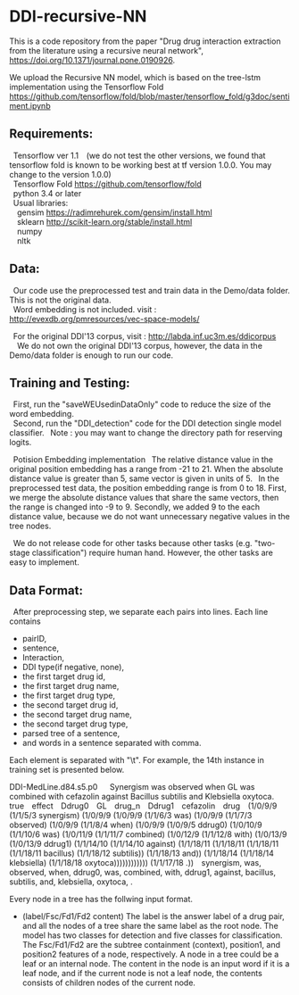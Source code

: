 # DDI-recursive-NN

This is a code repository from the paper "Drug drug interaction extraction from the literature using a recursive neural network", https://doi.org/10.1371/journal.pone.0190926.

We upload the Recursive NN model, which is based on the tree-lstm implementation using the Tensorflow Fold https://github.com/tensorflow/fold/blob/master/tensorflow_fold/g3doc/sentiment.ipynb

## Requirements:  
&ensp;Tensorflow ver 1.1&ensp;&ensp;(we do not test the other versions, we found that tensorflow fold is known to be working best at tf version 1.0.0. You may change to the version 1.0.0)  
&ensp;Tensorflow Fold https://github.com/tensorflow/fold  
&ensp;python 3.4 or later  
&ensp;Usual libraries:  
&ensp;&ensp;gensim https://radimrehurek.com/gensim/install.html  
&ensp;&ensp;sklearn http://scikit-learn.org/stable/install.html  
&ensp;&ensp;numpy  
&ensp;&ensp;nltk  

## Data:  
&ensp;Our code use the preprocessed test and train data in the Demo/data folder. This is not the original data.  
&ensp;Word embedding is not included. visit : http://evexdb.org/pmresources/vec-space-models/

&ensp;For the original DDI'13 corpus, visit : http://labda.inf.uc3m.es/ddicorpus  
&ensp;&ensp;We do not own the original DDI'13 corpus, however, the data in the Demo/data folder is enough to run our code.

[//]: # (&ensp;We report the ids of the training set in the "TrainingSetIDs" file.)

## Training and Testing:  
&ensp;First, run the "saveWEUsedinDataOnly" code to reduce the size of the word embedding.  
&ensp;Second, run the "DDI_detection" code for the DDI detection single model classifier.
&ensp;Note : you may want to change the directory path for reserving logits.

&ensp;Potision Embedding implementation
&ensp;The relative distance value in the original position embedding has a range from -21 to 21. When the absolute distance value is greater than 5, same vector is given in units of 5. 
&ensp;In the preprocessed test data, the position embedding range is from 0 to 18. First, we merge the absolute distance values that share the same vectors, then the range is changed into -9 to 9. Secondly, we added 9 to the each distance value, because we do not want unnecessary negative values in the tree nodes.  
  
&ensp;We do not release code for other tasks because other tasks (e.g. "two-stage classification") require human hand. However, the other tasks are easy to implement.

## Data Format:  
&ensp;After preprocessing step, we separate each pairs into lines. Each line contains
+ pairID,
+ sentence,
+ Interaction,
+ DDI type(if negative, none),
+ the first target drug id,
+ the first target drug name,
+ the first target drug type,
+ the second target drug id,
+ the second target drug name,
+ the second target drug type,
+ parsed tree of a sentence,
+ and words in a sentence separated with comma.

Each element is separated with "\t". For example, the 14th instance in training set is presented below.

DDI-MedLine.d84.s5.p0 &ensp;&ensp; Synergism was observed when <Ddrug0>GL</Ddrug0> was combined with <Ddrug1>cefazolin</Ddrug1> against Bacillus subtilis and Klebsiella oxytoca.&ensp;&ensp;true&ensp;&ensp;effect&ensp;&ensp;Ddrug0&ensp;&ensp;GL&ensp;&ensp;drug_n&ensp;&ensp;Ddrug1&ensp;&ensp;cefazolin&ensp;&ensp;drug&ensp;&ensp;(1/0/9/9 (1/1/5/3 synergism) (1/0/9/9 (1/0/9/9 (1/1/6/3 was) (1/0/9/9 (1/1/7/3 observed) (1/0/9/9 (1/1/8/4 when) (1/0/9/9 (1/0/9/5 ddrug0) (1/0/10/9 (1/1/10/6 was) (1/0/11/9 (1/1/11/7 combined) (1/0/12/9 (1/1/12/8 with) (1/0/13/9 (1/0/13/9 ddrug1) (1/1/14/10 (1/1/14/10 against) (1/1/18/11 (1/1/18/11 (1/1/18/11 (1/1/18/11 bacillus) (1/1/18/12 subtilis)) (1/1/18/13 and)) (1/1/18/14 (1/1/18/14 klebsiella) (1/1/18/18 oxytoca)))))))))))) (1/1/17/18 .))&ensp;&ensp;synergism, was, observed, when, ddrug0, was, combined, with, ddrug1, against, bacillus, subtilis, and, klebsiella, oxytoca, .

Every node in a tree has the follwing input format.
* (label/Fsc/Fd1/Fd2 content)
The label is the answer label of a drug pair, and all the nodes of a tree share the same label as the root node. The model has two classes for detection and five classes for classification. The Fsc/Fd1/Fd2 are the subtree containment (context), position1, and position2 features of a node, respectively. A node in a tree could be a leaf or an internal node. The content in the node is an input word if it is a leaf node, and if the current node is not a leaf node, the contents consists of children nodes of the current node.
